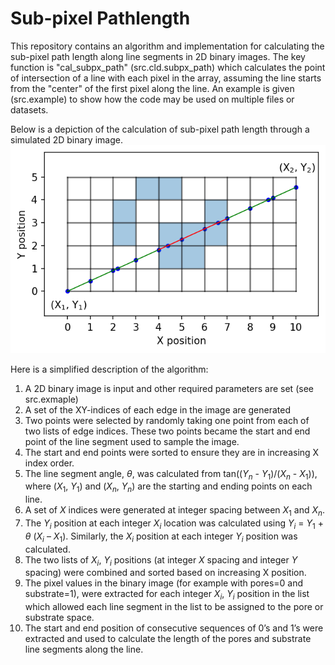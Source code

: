 
# Sub-pixel Pathlength

This repository contains an algorithm and implementation for calculating the sub-pixel path length along line segments in 2D binary images. 
The key function is "cal_subpx_path" (src.cld.subpx_path) which calculates the point of intersection of a line with each pixel in the array, assuming the line starts from the "center" of the first pixel along the line. An example is given (src.example) to show how the code may be used on multiple files or datasets.  

Below is a depiction of the calculation of sub-pixel path length through a simulated 2D binary image. 
![Sub-pixel path length example](Picture1.png)

Here is a simplified description of the algorithm:  
1. A 2D binary image is input and other required parameters are set (see src.exmaple)
2. A set of the XY-indices of each edge in the image are generated
3. Two points were selected by randomly taking one point from each of two lists of edge indices. These two points became the start and end point of the line segment used to sample the image. 
4. The start and end points were sorted to ensure they are in increasing X index order.
5. The line segment angle, $\theta$, was calculated from tan⁡(($Y_n$ - $Y_1$)/($X_n$ - $X_1$)), where ($X_1$, $Y_1$) and ($X_n$, $Y_n$) are the starting and ending points on each line. 
6. A set of $X$ indices were generated at integer spacing between $X_1$ and $X_n$. 
7. The $Y_i$ position at each integer $X_i$ location was calculated using $Y_i$ = $Y_1$ + $\theta$ ($X_i$ – $X_1$). Similarly, the $X_i$ position at each integer $Y_i$ position was calculated. 
8. The two lists of $X_i$, $Y_i$ positions (at integer $X$ spacing and integer $Y$ spacing) were combined and sorted based on increasing X position. 
9. The pixel values in the binary image (for example with pores=0 and substrate=1), were extracted for each integer $X_i$, $Y_i$ position in the list which allowed each line segment in the list to be assigned to the pore or substrate space. 
10. The start and end position of consecutive sequences of 0’s and 1’s were extracted and used to calculate the length of the pores and substrate line segments along the line. 





